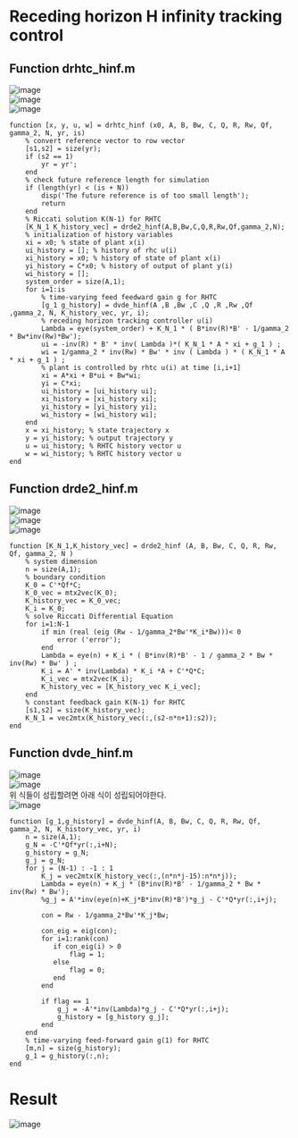 # Receding horizon H infinity tracking control

## Function drhtc_hinf.m

![image](https://user-images.githubusercontent.com/42115807/104828974-36b22680-58b2-11eb-8880-2638d405a0ee.png)<br>
![image](https://user-images.githubusercontent.com/42115807/104829023-ea1b1b00-58b2-11eb-8a63-0c93d86fc5ad.png)<br>
![image](https://user-images.githubusercontent.com/42115807/104829027-fa32fa80-58b2-11eb-80ef-c83fe88685ed.png)<br>

    function [x, y, u, w] = drhtc_hinf (x0, A, B, Bw, C, Q, R, Rw, Qf, gamma_2, N, yr, is)
        % convert reference vector to row vector
        [s1,s2] = size(yr); 
        if (s2 == 1)
            yr = yr';
        end
        % check future reference length for simulation
        if (length(yr) < (is + N))
            disp('The future reference is of too small length');
            return
        end
        % Riccati solution K(N-1) for RHTC
        [K_N_1 K_history_vec] = drde2_hinf(A,B,Bw,C,Q,R,Rw,Qf,gamma_2,N);
        % initialization of history variables
        xi = x0; % state of plant x(i)
        ui_history = []; % history of rhc u(i)
        xi_history = x0; % history of state of plant x(i)
        yi_history = C*x0; % history of output of plant y(i)
        wi_history = [];
        system_order = size(A,1);
        for i=1:is
            % time-varying feed feedward gain g for RHTC
            [g_1 g_history] = dvde_hinf(A ,B ,Bw ,C ,Q ,R ,Rw ,Qf ,gamma_2, N, K_history_vec, yr, i);
            % receding horizon tracking controller u(i)
            Lambda = eye(system_order) + K_N_1 * ( B*inv(R)*B' - 1/gamma_2 * Bw*inv(Rw)*Bw');
            ui = -inv(R) * B' * inv( Lambda )*( K_N_1 * A * xi + g_1 ) ;
            wi = 1/gamma_2 * inv(Rw) * Bw' * inv ( Lambda ) * ( K_N_1 * A * xi + g_1 ) ;
            % plant is controlled by rhtc u(i) at time [i,i+1]
            xi = A*xi + B*ui + Bw*wi;
            yi = C*xi;
            ui_history = [ui_history ui];
            xi_history = [xi_history xi];
            yi_history = [yi_history yi];
            wi_history = [wi_history wi];
        end
        x = xi_history; % state trajectory x
        y = yi_history; % output trajectory y
        u = ui_history; % RHTC history vector u
        w = wi_history; % RHTC history vector u
    end

## Function drde2_hinf.m

![image](https://user-images.githubusercontent.com/42115807/104829041-146cd880-58b3-11eb-88fa-25bfd26aac3e.png)<br>
![image](https://user-images.githubusercontent.com/42115807/104829050-19318c80-58b3-11eb-94c7-08581e1e3c24.png)<br>
![image](https://user-images.githubusercontent.com/42115807/104829027-fa32fa80-58b2-11eb-80ef-c83fe88685ed.png)<br>

    function [K_N_1,K_history_vec] = drde2_hinf (A, B, Bw, C, Q, R, Rw, Qf, gamma_2, N )
        % system dimension
        n = size(A,1);
        % boundary condition
        K_0 = C'*Qf*C;
        K_0_vec = mtx2vec(K_0); 
        K_history_vec = K_0_vec; 
        K_i = K_0;
        % solve Riccati Differential Equation
        for i=1:N-1
            if min (real (eig (Rw - 1/gamma_2*Bw'*K_i*Bw)))< 0
                error ('error');
            end
            Lambda = eye(n) + K_i * ( B*inv(R)*B' - 1 / gamma_2 * Bw * inv(Rw) * Bw' ) ;
            K_i = A' * inv(Lambda) * K_i *A + C'*Q*C;
            K_i_vec = mtx2vec(K_i);
            K_history_vec = [K_history_vec K_i_vec];
        end
        % constant feedback gain K(N-1) for RHTC
        [s1,s2] = size(K_history_vec); 
        K_N_1 = vec2mtx(K_history_vec(:,(s2-n*n+1):s2));
    end

## Function dvde_hinf.m
![image](https://user-images.githubusercontent.com/42115807/104829067-4847fe00-58b3-11eb-948b-77e0f19dc15f.png)<br>
![image](https://user-images.githubusercontent.com/42115807/104829027-fa32fa80-58b2-11eb-80ef-c83fe88685ed.png)<br>
위 식들이 성립할려면 아래 식이 성립되어야한다.<br>
![image](https://user-images.githubusercontent.com/42115807/104829083-6d3c7100-58b3-11eb-973a-0320ff8a0b9b.png)<br>


    function [g_1,g_history] = dvde_hinf(A, B, Bw, C, Q, R, Rw, Qf, gamma_2, N, K_history_vec, yr, i)
        n = size(A,1);
        g_N = -C'*Qf*yr(:,i+N); 
        g_history = g_N; 
        g_j = g_N;
        for j = (N-1) : -1 : 1
            K_j = vec2mtx(K_history_vec(:,(n*n*j-15):n*n*j));
            Lambda = eye(n) + K_j * (B*inv(R)*B' - 1/gamma_2 * Bw * inv(Rw) * Bw');
            %g_j = A'*inv(eye(n)+K_j*B*inv(R)*B')*g_j - C'*Q*yr(:,i+j);
        
            con = Rw - 1/gamma_2*Bw'*K_j*Bw;
        
            con_eig = eig(con);
            for i=1:rank(con)
               if con_eig(i) > 0
                   flag = 1;           
               else
                   flag = 0;
               end
            end
        
            if flag == 1
                g_j = -A'*inv(Lambda)*g_j - C'*Q*yr(:,i+j);
                g_history = [g_history g_j];
            end
        end
        % time-varying feed-forward gain g(1) for RHTC
        [m,n] = size(g_history); 
        g_1 = g_history(:,n);
    end

# Result
![image](https://user-images.githubusercontent.com/42115807/104829127-21d69280-58b4-11eb-84d1-ff7f856a0d6e.png)
